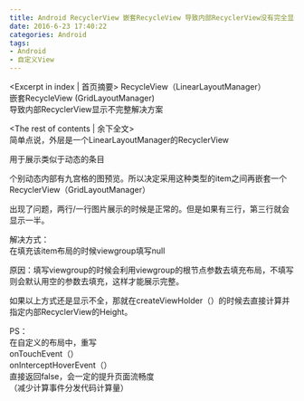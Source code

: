 ```yaml
---
title: Android RecyclerView 嵌套RecycleView 导致内部RecyclerView没有完全显示
date: 2016-6-23 17:40:22
categories: Android
tags:
- Android
- 自定义View
---
```

<Excerpt in index | 首页摘要> 
RecycleView（LinearLayoutManager）  
嵌套RecycleView (GridLayoutManager)  
导致内部RecyclerView显示不完整解决方案
<!-- more -->
<The rest of contents | 余下全文>  
简单点说，外层是一个LinearLayoutManager的RecyclerView  
  
用于展示类似于动态的条目  
  
个别动态内部有九宫格的图预览。所以决定采用这种类型的item之间再嵌套一个RecyclerView（GridLayoutManager）  
  
出现了问题，两行/一行图片展示的时候是正常的。但是如果有三行，第三行就会显示一半。  
  
解决方式：  
在填充该item布局的时候viewgroup填写null  
  
原因：填写viewgroup的时候会利用viewgroup的根节点参数去填充布局，不填写则会默认用空的参数去填充，这样才能展示完整。  
  
如果以上方式还是显示不全，那就在createViewHolder（）的时候去直接计算并指定内部RecyclerView的Height。  
  
PS：  
在自定义的布局中，重写  
onTouchEvent（）  
onInterceptHoverEvent（）  
直接返回false，会一定的提升页面流畅度  
（减少计算事件分发代码计算量）